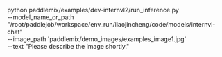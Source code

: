 python paddlemix/examples/dev-internvl2/run_inference.py \
    --model_name_or_path "/root/paddlejob/workspace/env_run/liaojincheng/code/models/internvl-chat" \
    --image_path 'paddlemix/demo_images/examples_image1.jpg' \
    --text "Please describe the image shortly."